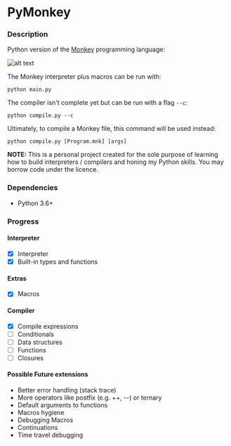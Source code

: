 # PyMonkey

### Description

Python version of the [Monkey](https://interpreterbook.com/#the-monkey-programming-language) programming language:

![alt text](https://interpreterbook.com/img/monkey_logo-d5171d15.png "Official Logo")

The Monkey interpreter plus macros can be run with:

`python main.py`

The compiler isn't complete yet but can be run with a flag `--c`:

`python compile.py --c`

Ultimately, to compile a Monkey file, this command will be used instead:

`python compile.py [Program.mnk] [args]`

**NOTE:** This is a personal project created for the sole purpose of learning how to build interpreters / compilers and honing my Python skills. You may borrow code under the licence.

### Dependencies

- Python 3.6+

### Progress

#### Interpreter

- [x] Interpreter
- [x] Built-in types and functions

#### Extras
- [x] Macros

#### Compiler

- [x] Compile expressions
- [ ] Conditionals
- [ ] Data structures
- [ ] Functions
- [ ] Closures

#### Possible Future extensions
- Better error handling (stack trace)
- More operators like postfix (e.g. ++, --) or ternary
- Default arguments to functions 
- Macros hygiene 
- Debugging Macros
- Continuations
- Time travel debugging
